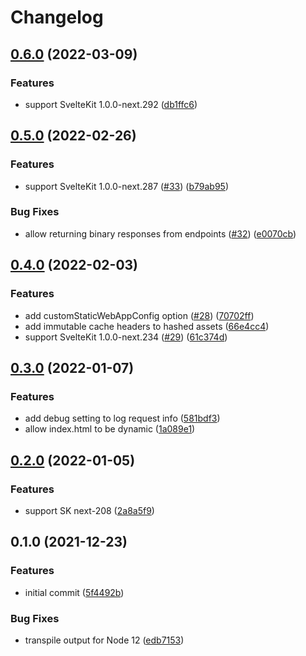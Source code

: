 # Changelog

## [0.6.0](https://www.github.com/geoffrich/svelte-adapter-azure-swa/compare/v0.5.0...v0.6.0) (2022-03-09)


### Features

* support SvelteKit 1.0.0-next.292 ([db1ffc6](https://www.github.com/geoffrich/svelte-adapter-azure-swa/commit/db1ffc65ed362708627819cb7e627b268d007e8a))

## [0.5.0](https://www.github.com/geoffrich/svelte-adapter-azure-swa/compare/v0.4.0...v0.5.0) (2022-02-26)


### Features

* support SvelteKit 1.0.0-next.287 ([#33](https://www.github.com/geoffrich/svelte-adapter-azure-swa/issues/33)) ([b79ab95](https://www.github.com/geoffrich/svelte-adapter-azure-swa/commit/b79ab95e20f9be2c231b5492cfc975b19222f935))


### Bug Fixes

* allow returning binary responses from endpoints ([#32](https://www.github.com/geoffrich/svelte-adapter-azure-swa/issues/32)) ([e0070cb](https://www.github.com/geoffrich/svelte-adapter-azure-swa/commit/e0070cb802539c46235cd81edfe949a3de8e9edd))

## [0.4.0](https://www.github.com/geoffrich/svelte-adapter-azure-swa/compare/v0.3.0...v0.4.0) (2022-02-03)


### Features

* add customStaticWebAppConfig option ([#28](https://www.github.com/geoffrich/svelte-adapter-azure-swa/issues/28)) ([70702ff](https://www.github.com/geoffrich/svelte-adapter-azure-swa/commit/70702ff00842b6ddf53a6a44a1c6dc56c6e3371b))
* add immutable cache headers to hashed assets ([66e4cc4](https://www.github.com/geoffrich/svelte-adapter-azure-swa/commit/66e4cc4f520dabeb57050db805073dd98b482c2e))
* support SvelteKit 1.0.0-next.234 ([#29](https://www.github.com/geoffrich/svelte-adapter-azure-swa/issues/29)) ([61c374d](https://www.github.com/geoffrich/svelte-adapter-azure-swa/commit/61c374d7deb2ce0af2a503b6cdaaab9aa762b3c3))

## [0.3.0](https://www.github.com/geoffrich/svelte-adapter-azure-swa/compare/v0.2.0...v0.3.0) (2022-01-07)


### Features

* add debug setting to log request info ([581bdf3](https://www.github.com/geoffrich/svelte-adapter-azure-swa/commit/581bdf3b2955b0906f6c18fe0c1ef0cba925c8d0))
* allow index.html to be dynamic ([1a089e1](https://www.github.com/geoffrich/svelte-adapter-azure-swa/commit/1a089e1e51797ea906263bdbdf50b41a05d3fd8d))

## [0.2.0](https://www.github.com/geoffrich/svelte-adapter-azure-swa/compare/v0.1.0...v0.2.0) (2022-01-05)


### Features

* support SK next-208 ([2a8a5f9](https://www.github.com/geoffrich/svelte-adapter-azure-swa/commit/2a8a5f9726dc7204050788b6c6d806636c762d18))

## 0.1.0 (2021-12-23)


### Features

* initial commit ([5f4492b](https://www.github.com/geoffrich/svelte-adapter-azure-swa/commit/5f4492b9f73b2871c9a62c5f19f11a45b8bffece))


### Bug Fixes

* transpile output for Node 12 ([edb7153](https://www.github.com/geoffrich/svelte-adapter-azure-swa/commit/edb715336c7891381b0e3f90e247f398cd16692e))
